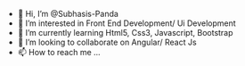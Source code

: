 - 👋 Hi, I’m @Subhasis-Panda
- 👀 I’m interested in Front End Development/ Ui Development
- 🌱 I’m currently learning Html5, Css3, Javascript, Bootstrap
- 💞️ I’m looking to collaborate on Angular/ React Js
- 📫 How to reach me ...

<!---
Subhasis-Panda/Subhasis-Panda is a ✨ special ✨ repository because its `README.md` (this file) appears on your GitHub profile.
You can click the Preview link to take a look at your changes.
--->
